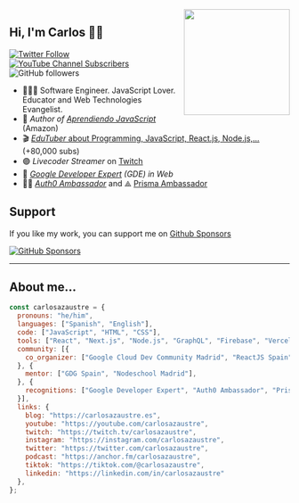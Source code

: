 <img width=190 align="right" src="https://github.com/carlosazaustre/carlosazaustre/blob/eabeca2eee92184782b3863d079c8f362c0d6513/img/carlos-azaustre.png?raw=true" />

## Hi, I'm Carlos 👋🏽

[![Twitter Follow](https://img.shields.io/twitter/follow/carlosazaustre?style=social)](https://twitter.com/carlosazaustre)
[![YouTube Channel Subscribers](https://img.shields.io/youtube/channel/subscribers/UCJgGc8pQO1lv04VXrBxA_Hg?style=social)](https://youtube.com/carlosazaustre?sub_confirmation=1)
![GitHub followers](https://img.shields.io/github/followers/carlosazaustre?style=social)

- 👨🏻‍💻 Software Engineer. JavaScript Lover. Educator and Web Technologies Evangelist.
- 📙 *Author of [Aprendiendo JavaScript](https://carlosazaustre.es/libros/aprendiendo-javascript)* (Amazon)
- 🎬 [*EduTuber* about Programming, JavaScript, React.js, Node.js,...](https://youtube.com/carlosazaustre?sub_confirmation=1) (+80,000 subs)
- 🟣 *Livecoder Streamer* on [Twitch](https://twitch.tv/carlosazaustre)
- 🏅 *[Google Developer Expert](https://developers.google.com/community/experts/directory/profile/profile-carlos_azaustre) (GDE) in Web*
- 🧑‍🚀 *[Auth0 Ambassador](https://auth0.com/ambassador-program)* and ⟁ [Prisma Ambassador](https://www.prisma.io/ambassador)

## Support
If you like my work, you can support me on [Github Sponsors](https://github.com/sponsors/carlosazaustre)

[![GitHub Sponsors](https://img.shields.io/github/sponsors/carlosazaustre?color=white&label=Github%20Sponsors&logo=github&style=for-the-badge)](https://github.com/sponsors/carlosazaustre)

---

## About me...
```js
const carlosazaustre = {
  pronouns: "he/him",
  languages: ["Spanish", "English"],
  code: ["JavaScript", "HTML", "CSS"],
  tools: ["React", "Next.js", "Node.js", "GraphQL", "Firebase", "Vercel", "Prisma"],
  community: [{
    co_organizer: ["Google Cloud Dev Community Madrid", "ReactJS Spain", "Nodeschool Madrid"],
  }, {
    mentor: ["GDG Spain", "Nodeschool Madrid"],
  }, {
    recognitions: ["Google Developer Expert", "Auth0 Ambassador", "Prisma Ambassador"],
  }],
  links: {
    blog: "https://carlosazaustre.es",
    youtube: "https://youtube.com/carlosazaustre",
    twitch: "https://twitch.tv/carlosazaustre",
    instagram: "https://instagram.com/carlosazaustre",
    twitter: "https://twitter.com/carlosazaustre",
    podcast: "https://anchor.fm/carlosazaustre",
    tiktok: "https://tiktok.com/@carlosazaustre",
    linkedin: "https://linkedin.com/in/carlosazaustre"
  },
};
```
